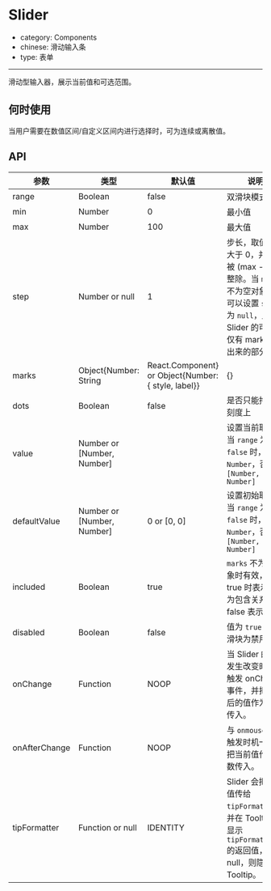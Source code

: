# Slider

- category: Components
- chinese: 滑动输入条
- type: 表单

---

滑动型输入器，展示当前值和可选范围。

## 何时使用

当用户需要在数值区间/自定义区间内进行选择时，可为连续或离散值。

## API

| 参数       | 类型            | 默认值       |说明           |
|------------|----------------|-------------|--------------|
| range | Boolean          | false          | 双滑块模式
| min        | Number			| 0				| 最小值
| max        | Number			| 100           | 最大值
| step       | Number or null	| 1				| 步长，取值必须大于 0，并且可被 (max - min) 整除。当 `marks` 不为空对象时，可以设置 `step` 为 `null`，此时 Slider 的可选值仅有 marks 标出来的部分。
| marks      | Object{Number: String|React.Component} or Object{Number: { style, label}} | {} | 刻度标记，key 的类型必须为 `Number` 且取值在闭区间 [min, max] 内，每个标签可以单独设置样式
| dots       | Boolean | false | 是否只能拖拽到刻度上
| value             | Number or [Number, Number]|             | 设置当前取值。当 `range` 为 `false` 时，使用 `Number`，否则用 `[Number, Number]`
| defaultValue      | Number or [Number, Number]| 0 or [0, 0] | 设置初始取值。当 `range` 为 `false` 时，使用 `Number`，否则用 `[Number, Number]`
| included   | Boolean			| true			| `marks` 不为空对象时有效，值为 true 时表示值为包含关系，false 表示并列
| disabled   | Boolean 			| false         | 值为 `true` 时，滑块为禁用状态
| onChange   | Function         | NOOP          | 当 Slider 的值发生改变时，会触发 onChange 事件，并把改变后的值作为参数传入。
| onAfterChange | Function        | NOOP        | 与 `onmouseup` 触发时机一致，把当前值作为参数传入。
| tipFormatter | Function or null | IDENTITY    | Slider 会把当前值传给 `tipFormatter`，并在 Tooltip 中显示 `tipFormatter` 的返回值，若为 null，则隐藏 Tooltip。
